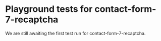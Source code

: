 # Playground tests for contact-form-7-recaptcha
We are still awaiting the first test run for contact-form-7-recaptcha.
